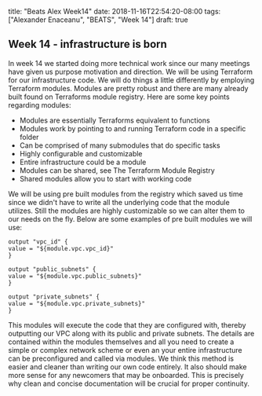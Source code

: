 title: "Beats Alex Week14"
date: 2018-11-16T22:54:20-08:00
tags: ["Alexander Enaceanu", "BEATS", "Week 14"]
draft: true

## Week 14 - infrastructure is born
In week 14 we started doing more technical work since our many meetings have given us purpose motivation and direction. We will be using Terraform for our infrastructure code. We will do things a little differently by employing Terraform modules. Modules are pretty robust and there are many already built found on Terraforms module registry. Here are some key points regarding modules:
* Modules are essentially Terraforms equivalent to functions
* Modules work by pointing to and running Terraform code in a specific folder
* Can be comprised of many submodules that do specific tasks
* Highly configurable and customizable
* Entire infrastructure could be a module
* Modules can be shared, see The Terraform Module Registry
* Shared modules allow you to start with working code

We will be using pre built modules from the registry which saved us time since we didn't have to write all the underlying code that the module utilizes. Still the modules are highly customizable so we can alter them to our needs on the fly. Below are some examples of pre built modules we will use:

    output "vpc_id" {
    value = "${module.vpc.vpc_id}"
    }

    output "public_subnets" {
    value = "${module.vpc.public_subnets}"
    }

    output "private_subnets" {
    value = "${module.vpc.private_subnets}"
    }

This modules will execute the code that they are configured with, thereby outputting our VPC along with its public and private subnets. The details are contained within the modules themselves and all you need to create a simple or complex network scheme or even an your entire infrastructure can be preconfigured and called via modules. We think this method is easier and cleaner than writing our own code entirely. It also should make more sense for any newcomers that may be onboarded. This is precisely why clean and concise documentation will be crucial for proper continuity.
